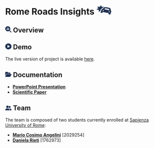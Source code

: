 # Rome Roads Insights <img src="dataset/img/icons/car-burst.svg" width="50" height="30">

## <img src="dataset/img/icons/glass.svg" width="20" height="20"> Overview

## <img src="dataset/img/icons/play.svg" width="20" height="19"> Demo 
The live version of project is available [here](https://2029254.github.io/RomeRoadsInsights/).

## <img src="dataset/img/icons/folder.svg" width="20" height="18"> Documentation
* [**PowerPoint Presentation**](https://github.com/2029254) <br>
* [**Scientific Paper**](https://github.com/danielarieti) <br>

## <img src="dataset/img/icons/user-team.svg" width="20" height="15"> Team 
The team is composed of two students currently enrolled at [Sapienza University of Rome](https://www.uniroma1.it/it/pagina-strutturale/home):
* [**Mario Cosimo Angelini**](https://github.com/2029254) [2029254] <br>
* [**Daniela Rieti**](https://github.com/danielarieti) [1762973] <br>
